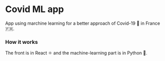# Covid ML app

App using marchine learning for a better approach of Covid-19 🦠 in France 🇫🇷.

### How it works

The front is in React ⚛️ and the machine-learning part is in Python 🐍.